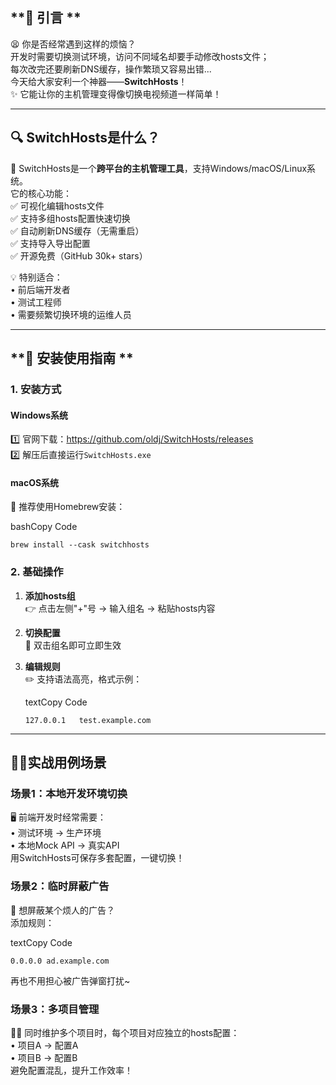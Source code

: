 ## **📜 引言 **

😫 你是否经常遇到这样的烦恼？  
开发时需要切换测试环境，访问不同域名却要手动修改hosts文件；  
每次改完还要刷新DNS缓存，操作繁琐又容易出错...  
今天给大家安利一个神器——‌**SwitchHosts**‌！  
✨ 它能让你的主机管理变得像切换电视频道一样简单！

---

## **🔍 SwitchHosts是什么？**

📌 SwitchHosts是一个‌**跨平台的主机管理工具**‌，支持Windows/macOS/Linux系统。  
它的核心功能：  
✅ 可视化编辑hosts文件  
✅ 支持多组hosts配置快速切换  
✅ 自动刷新DNS缓存（无需重启）  
✅ 支持导入导出配置  
✅ 开源免费（GitHub 30k+ stars）

💡 特别适合：  
• 前后端开发者  
• 测试工程师  
• 需要频繁切换环境的运维人员

---

## **🎯 安装使用指南 **

### 1. 安装方式

#### Windows系统

1️⃣ 官网下载：https://github.com/oldj/SwitchHosts/releases  
2️⃣ 解压后直接运行`SwitchHosts.exe`

#### macOS系统

🎯 推荐使用Homebrew安装：

bashCopy Code

`brew install --cask switchhosts`

### 2. 基础操作

1. ‌**添加hosts组**‌  
    👉 点击左侧"+"号 → 输入组名 → 粘贴hosts内容
    
2. ‌**切换配置**‌  
    🔄 双击组名即可立即生效
    
3. ‌**编辑规则**‌  
    ✏️ 支持语法高亮，格式示例：
    
    textCopy Code
    
    `127.0.0.1   test.example.com`
    

---

## **👨‍💻实战用例场景**

### 场景1：本地开发环境切换

🖥️ 前端开发时经常需要：  
• 测试环境 → 生产环境  
• 本地Mock API → 真实API  
用SwitchHosts可保存多套配置，一键切换！

### 场景2：临时屏蔽广告

🚫 想屏蔽某个烦人的广告？  
添加规则：

textCopy Code

`0.0.0.0 ad.example.com`

再也不用担心被广告弹窗打扰~

### 场景3：多项目管理

👨‍💻 同时维护多个项目时，每个项目对应独立的hosts配置：  
• 项目A → 配置A  
• 项目B → 配置B  
避免配置混乱，提升工作效率！